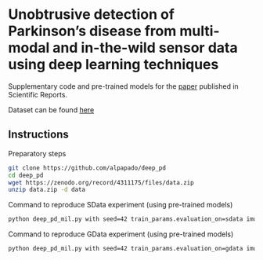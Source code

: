 # Unobtrusive detection of Parkinson’s disease from multi-modal and in-the-wild sensor data using deep learning techniques
Supplementary code and pre-trained models for the [paper](https://www.nature.com/articles/s41598-020-78418-8) published in Scientific Reports.

Dataset can be found [here](https://zenodo.org/record/4311175)

## Instructions
Preparatory steps
```bash
git clone https://github.com/alpapado/deep_pd
cd deep_pd
wget https://zenodo.org/record/4311175/files/data.zip
unzip data.zip -d data
```
Command to reproduce SData experiment (using pre-trained models)
```bash
python deep_pd_mil.py with seed=42 train_params.evaluation_on=sdata imu_params.checkpoint=True typing_params.checkpoint=True
```

Command to reproduce GData experiment (using pre-trained models)
```bash
python deep_pd_mil.py with seed=42 train_params.evaluation_on=gdata imu_params.checkpoint=True typing_params.checkpoint=True
```
